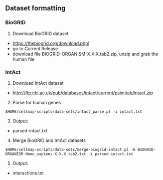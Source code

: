 ## Dataset formatting

### BioGRID

1. Download BioGRID dataset
* https://thebiogrid.org/download.php)
* go to Current Release
* download file BIOGRID-ORGANISM-X.X.X.tab2.zip, unzip and grab the human file

### IntAct

1. Download IntAct dataset
* http://ftp.ebi.ac.uk/pub/databases/intact/current/psimitab/intact.zip

2. Parse for human genes
```
$HOME/cellmap-scripts/data-sets/intact_parse.pl -i intact.txt
```

3. Output:
* parsed-intact.txt

4. Merge BioGRID and IntAct datasets
```
$HOME/cellmap-scripts/data-sets/merge-biogrid-intact.pl -b BIOGRID-ORGANISM-Homo_sapiens-X.X.X.tab2.txt -i parsed-intact.txt
```

5. Output:
* interactions.txt